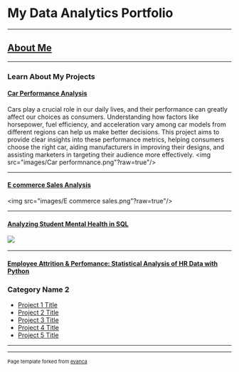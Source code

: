 # My Data Analytics Portfolio



---

## [About Me](/aboutme.md)



---

### Learn About My Projects 
#### [Car Performance Analysis](/sample_page)

Cars play a crucial role in our daily lives, and their performance can greatly affect our choices as consumers. Understanding how factors like horsepower, fuel efficiency, and acceleration vary among car models from different regions can help us make better decisions. This project aims to provide clear insights into these performance metrics, helping consumers choose the right car, aiding manufacturers in improving their designs, and assisting marketers in targeting their audience more effectively.
<img src="images/Car performnance.png"?raw=true"/>

---
#### [E commerce Sales Analysis](/sample_page)
<img src="images/E commerce sales.png"?raw=true"/>

---
#### [Analyzing Student Mental Health in SQL](/sample_page)
<img src="images/dummy_thumbnail.jpg?raw=true"/>

---
#### [Employee Attrition & Perfomance: Statistical Analysis of HR Data with Python](/sample_page)

### Category Name 2

- [Project 1 Title](http://example.com/)
- [Project 2 Title](http://example.com/)
- [Project 3 Title](http://example.com/)
- [Project 4 Title](http://example.com/)
- [Project 5 Title](http://example.com/)

---




---
<p style="font-size:11px">Page template forked from <a href="https://github.com/evanca/quick-portfolio">evanca</a></p>
<!-- Remove above link if you don't want to attibute -->
